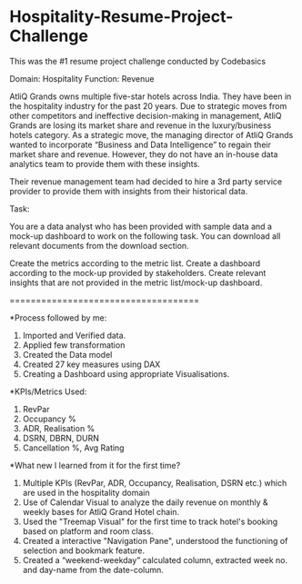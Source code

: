 # Hospitality-Resume-Project-Challenge
This was the #1 resume project challenge conducted by Codebasics

Domain:  Hospitality       Function: Revenue

AtliQ Grands owns multiple five-star hotels across India. They have been in the hospitality industry for the past 20 years. Due to strategic moves from other competitors and ineffective decision-making in management, AtliQ Grands are losing its market share and revenue in the luxury/business hotels category. As a strategic move, the managing director of AtliQ Grands wanted to incorporate “Business and Data Intelligence” to regain their market share and revenue. However, they do not have an in-house data analytics team to provide them with these insights.

Their revenue management team had decided to hire a 3rd party service provider to provide them with insights from their historical data.

Task:  

You are a data analyst who has been provided with sample data and a mock-up dashboard to work on the following task. You can download all relevant documents from the download section.

Create the metrics according to the metric list.
Create a dashboard according to the mock-up provided by stakeholders.
Create relevant insights that are not provided in the metric list/mock-up dashboard.

====================================

*Process followed by me:
 1) Imported and Verified data.
 2) Applied few transformation 
 3) Created the Data model
 4) Created 27 key measures using DAX
 5) Creating a Dashboard using appropriate Visualisations.

*KPIs/Metrics Used:
1) RevPar
2) Occupancy %
3) ADR, Realisation %
4) DSRN, DBRN, DURN
5) Cancellation %, Avg Rating

*What new I learned from it for the first time?
1) Multiple KPIs (RevPar, ADR, Occupancy, Realisation, DSRN etc.) which are used in the hospitality domain 
2) Use of Calendar Visual to analyze the daily revenue on monthly & weekly bases for AtliQ Grand Hotel chain.
3) Used the "Treemap Visual" for the first time to track hotel's booking based on platform and room class.
4) Created a interactive "Navigation Pane", understood the functioning of selection and bookmark feature.
5) Created a “weekend-weekday” calculated column, extracted week no. and day-name from the date-column.


   
   
